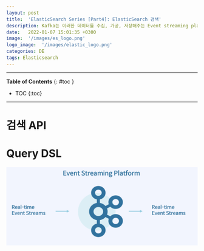 ```yaml
---
layout: post
title:  'ElasticSearch Series [Part4]: ElasticSearch 검색'
description: Kafka는 이러한 데이터를 수집, 가공, 저장해주는 Event streaming platform입니다.
date:   2022-01-07 15:01:35 +0300
image:  '/images/es_logo.png'
logo_image:  '/images/elastic_logo.png'
categories: DE
tags: Elasticsearch
---
```

---

**Table of Contents**
{: #toc }
*  TOC
{:toc}

---  

# 검색 API

# Query DSL

![](/images/kafka_2.png)
